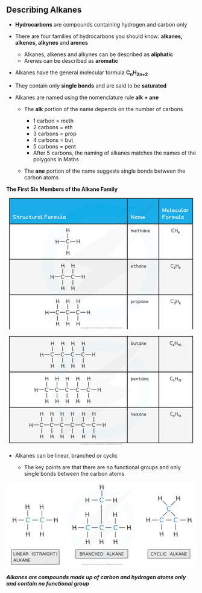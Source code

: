 Describing Alkanes
------------------

* <b>Hydrocarbons</b> are compounds containing hydrogen and carbon only
* There are four families of hydrocarbons you should know: <b>alkanes, alkenes, alkynes</b> and<b> arenes</b>

  + Alkanes, alkenes and alkynes can be described as <b>aliphatic</b>
  + Arenes can be described as <b>aromatic</b>
* Alkanes have the general molecular formula <b>C</b><sub><b>n</b></sub><b>H</b><sub><b>2n+2</b></sub><b> </b>
* They contain only <b>single bonds</b> and are said to be <b>saturated</b>
* Alkanes are named using the nomenclature rule <b>alk + ane</b>

  + The <b>alk</b> portion of the name depends on the number of carbons

    - 1 carbon = meth
    - 2 carbons = eth
    - 3 carbons = prop
    - 4 carbons = but
    - 5 carbons = pent
    - After 5 carbons, the naming of alkanes matches the names of the polygons in Maths
  + The <b>ane</b> portion of the name suggests single bonds between the carbon atoms

<b>The First Six Members of the Alkane Family</b>

![](10.1.4-Alkanes-First-6-members-1.png)

![](10.1.4-Alkanes-First-6-members-2.png)

* Alkanes can be linear, branched or cyclic

  + The key points are that there are no functional groups and only single bonds between the carbon atoms

![An Introduction to AS Level Organic Chemistry Alkanes, downloadable AS & A Level Chemistry revision notes](3.1-An-Introduction-to-AS-Level-Organic-Chemistry-Alkanes.png)

*<b>Alkanes are compounds made up of carbon and hydrogen atoms only and contain no functional group</b>*